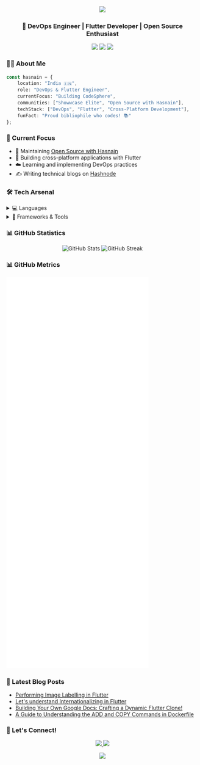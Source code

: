 <div align="center">
  <img src="https://capsule-render.vercel.app/api?type=waving&color=gradient&height=200&section=header&text=Hasnain%20Makada&fontSize=80&animation=fadeIn" />
</div>

<h3 align="center">🚀 DevOps Engineer | Flutter Developer | Open Source Enthusiast</h3>

<p align="center">
  <a href="https://hasnainm.hashnode.dev"><img src="https://img.shields.io/badge/Hashnode-Blog-blue?style=for-the-badge&logo=hashnode"/></a>
  <a href="https://linkedin.com/in/hasnain-makada-5b47271aa"><img src="https://img.shields.io/badge/LinkedIn-Profile-blue?style=for-the-badge&logo=linkedin"/></a>
  <a href="https://twitter.com/Hasnain_Makada"><img src="https://img.shields.io/badge/Twitter-Follow-blue?style=for-the-badge&logo=twitter"/></a>
</p>

### 👨‍💻 About Me

```typescript
const hasnain = {
    location: "India 🇮🇳",
    role: "DevOps & Flutter Engineer",
    currentFocus: "Building CodeSphere",
    communities: ["Showwcase Elite", "Open Source with Hasnain"],
    techStack: ["DevOps", "Flutter", "Cross-Platform Development"],
    funFact: "Proud bibliophile who codes! 📚"
};
```

### 🎯 Current Focus

- 🚀 Maintaining [Open Source with Hasnain](https://github.com/hasnainmakada-99/Open-Source-With-Hasnain)
- 📱 Building cross-platform applications with Flutter
- ☁️ Learning and implementing DevOps practices
- ✍️ Writing technical blogs on [Hashnode](https://hasnainm.hashnode.dev)

### 🛠️ Tech Arsenal

<details>
<summary>💻 Languages</summary>
<br>
<p>
  <img src="https://img.shields.io/badge/Dart-0175C2?style=for-the-badge&logo=dart&logoColor=white"/>
  <img src="https://img.shields.io/badge/Python-3776AB?style=for-the-badge&logo=python&logoColor=white"/>
  <img src="https://img.shields.io/badge/Go-00ADD8?style=for-the-badge&logo=go&logoColor=white"/>
  <img src="https://img.shields.io/badge/JavaScript-F7DF1E?style=for-the-badge&logo=javascript&logoColor=black"/>
  <img src="https://img.shields.io/badge/Java-ED8B00?style=for-the-badge&logo=java&logoColor=white"/>
</p>
</details>

<details>
<summary>🚀 Frameworks & Tools</summary>
<br>
<p>
  <img src="https://img.shields.io/badge/Flutter-02569B?style=for-the-badge&logo=flutter&logoColor=white"/>
  <img src="https://img.shields.io/badge/Docker-2496ED?style=for-the-badge&logo=docker&logoColor=white"/>
  <img src="https://img.shields.io/badge/Kubernetes-326CE5?style=for-the-badge&logo=kubernetes&logoColor=white"/>
  <img src="https://img.shields.io/badge/Jenkins-D24939?style=for-the-badge&logo=jenkins&logoColor=white"/>
  <img src="https://img.shields.io/badge/Azure-0089D6?style=for-the-badge&logo=microsoft-azure&logoColor=white"/>
</p>
</details>

### 📊 GitHub Statistics

<div align="center">
  <img src="https://github-readme-stats.vercel.app/api?username=hasnainmakada-99&show_icons=true&theme=radical" alt="GitHub Stats" />
  <img src="https://github-readme-streak-stats.herokuapp.com/?user=hasnainmakada-99&theme=radical" alt="GitHub Streak" />
</div>

### 📊 GitHub Metrics

![Metrics](/github-metrics.svg)

### 📝 Latest Blog Posts

<!-- BLOG-POST-LIST:START -->
- [Performing Image Labelling in Flutter](https://hasnainm.hashnode.dev/performing-image-labelling-in-flutter)
- [Let&#39;s understand Internationalizing in Flutter](https://hasnainm.hashnode.dev/lets-understand-internationalizing-in-flutter)
- [Building Your Own Google Docs: Crafting a Dynamic Flutter Clone!](https://hasnainm.hashnode.dev/building-your-own-google-docs-crafting-a-dynamic-flutter-clone)
- [A Guide to Understanding the ADD and COPY Commands in Dockerfile](https://hasnainm.hashnode.dev/a-guide-to-understanding-the-add-and-copy-commands-in-dockerfile)
<!-- BLOG-POST-LIST:END -->

### 🤝 Let's Connect!

<p align="center">
  <a href="mailto:hasnainmakada@gmail.com">
    <img src="https://img.shields.io/badge/Email-D14836?style=for-the-badge&logo=gmail&logoColor=white"/>
  </a>
  <a href="https://x.com/Hasnain_Makada">
    <img src="https://img.shields.io/badge/X_(Twitter)-%23000000.svg?style=for-the-badge&logo=X&logoColor=white"/>
  </a>
</p>

<div align="center">
  <img src="https://capsule-render.vercel.app/api?type=waving&color=gradient&height=100&section=footer" />
</div>